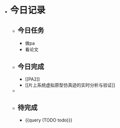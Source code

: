 - # 今日记录
	- ## 今日任务
		- 做pa
		- 看论文
	- ##  今日完成
		- [[PA2]]
		- [[片上系统虚拟原型仿真迹的实时分析与验证]]
	-
	- ## 待完成
		- {{query (TODO todo)}}